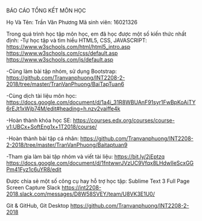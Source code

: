 ﻿BÁO CÁO TỔNG KẾT MÔN HỌC

Họ Và Tên: Trần  Văn Phương
Mã sinh viên: 16021326

Trong quá trình học tập môn học, em đã học được một số kiến thức nhất định:
  -Tự học tập và tìm hiểu HTML5, CSS, JAVASCRIPT:
		https://www.w3schools.com/html/html5_intro.asp
		https://www.w3schools.com/css/default.asp
    https://www.w3schools.com/js/default.asp

  -Cùng làm bài tập nhóm, sử dụng Bootstrap:
		https://github.com/Tranvanphuong/INT2208-2-2018/tree/master/TranVanPhuong/BaiTapTuan6

  -Cùng dịch tài liệu môn học:
  https://docs.google.com/document/d/1a4i_31R8WBUAnF91syr1FwBpKoAiTY6rEJt1xWjb74M/edit#heading=h.nzv2vaiffe4k

  -Hoàn thành khóa học SE:
		https://courses.edx.org/courses/course-v1:UBCx+SoftEng1x+1T2018/course/

  -Hoàn thành bài tập cá nhân:
		https://github.com/Tranvanphuong/INT2208-2-2018/tree/master/TranVanPhuong/Baitaptuan9

  -Tham gia làm bài tập nhóm và viết tài liệu:
	 https://bit.ly/2jEptzq
  https://docs.google.com/document/d/1fntwwrJVzUC9Vfqx8LHdwIIeScxGGPm41Fyz1c6uYR8/edit

Được chia sẻ một số công cụ hay hỗ trợ học tập:
Sublime Text 3
Full Page Screen Capture
Slack
https://int2208-2018.slack.com/messages/D8W58SVEY/team/U8VK3E1U0/

Git & GitHub, Git Desktop
	https://github.com/Tranvanphuong/INT2208-2-2018

